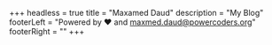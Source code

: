 +++
headless = true
title = "Maxamed Daud"
description = "My Blog"
footerLeft =  "Powered by ❤️ and [maxmed.daud@powercoders.org](https://www.lernblog.ch)"
footerRight = ""
+++

